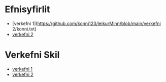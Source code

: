 #  Efnisyfirlit
- [verkefni 1](https://github.com/konni123/leikurMinn/blob/main/verkefni 2/konni.txt)
- [verkefni 2](https://www.mbl.is)
# Verkefni Skil
- [verkefni 1](https://github.com/konni123/leikurMinn/blob/main/verkefni1/skjal.md)
- [verkefni 2](https://github.com/konni123/leikurMinn/blob/main/verkefni1/leikjahonnun.docx)
